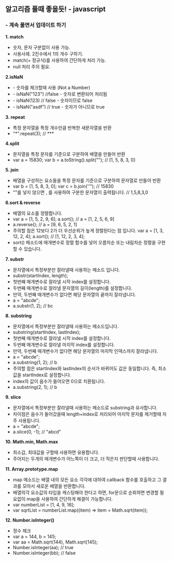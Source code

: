 ## 알고리즘 풀때 좋을듯! - javascript

### - 계속 풀면서 업데이트 하기

**1. match**

- 숫자, 문자 구분없이 사용 가능.
- 사용사례. 2진수에서 1의 개수 구하기. 
- match(+ 정규식)를 사용하여 간단하게 처리 가능. 
- null 처리 주의 필요.



**2.isNaN**

- \- 숫자를 체크할때 사용 (Not a Number)
- \- isNaN("123") //false - 숫자로 변환되어 처리됨
- \- isNaN(123) // false - 숫자이므로 false
- \- isNaN("asdf") // true - 숫자가 아니므로 true

**3. repeat**

- 특정 문자열을 특정 개수만큼 반복한 새문자열을 반환
- "*".repeat(3); // ***

**4.split**

- 문자열을 특정 문자를 기준으로 구분하여 배열을 만들어 반환
- var a = 15830;
  var b = a.toString().split(""); // [1, 5, 8, 3, 0]

**5. join**

- 배열을 구성하는 요소들을 특정 문자를 기준으로 구분하여 문자열로 만들어 반환
- var b = [1, 5, 8, 3, 0];
  var c = b.join(''"); // 15830
- ""를 넣지 않으면 , 를 사용하여 구분한 문자열이 출력됩니다. // 1,5,8,3,0

**6.sort & reverse**

- 배열의 요소를 정렬합니다.
- var a = [1, 5, 2, 9, 6];
  a.sort(); // a = [1, 2, 5, 6, 9]
- a.reverse(); // a = [9, 6, 5, 2, 1]
- 주의할 점은 12보다 2가 더 우선순위가 높게 정렬된다는 점 입니다.
  var a = [1, 3, 12, 2, 4];
  a.sort(); // [1, 12, 2, 3, 4];
- sort() 메소드에 매개변수로 정렬 함수를 넣어 오름차순 또는 내림차순 정렬을 구현할 수 있습니다.

**7. substr**

- 문자열에서 특정부분만 잘라낼때 사용하는 메소드 입니다.
- substr(startIndex, length);
- 첫번째 매개변수로 잘라낼 시작 index를 설정합니다.
- 두번째 매개변수로 잘라낼 문자열의 길이(length)를 설정합니다.
- 만약, 두번째 매개변수가 없다면 해당 문자열의 끝까지 잘라냅니다.
- a = "abcde";
- a.substr(1, 2); // bc

**8. substring**

- 문자열에서 특정부분만 잘라낼때 사용하는 메소드입니다.
- substring(startIndex, lastIndex);
- 첫번째 매개변수로 잘라낼 시작 index를 설정합니다.
- 두번째 매개변수로 잘라낼 마지막 index를 설정합니다.
- 만약, 두번째 매개변수가 없다면 해당 문자열의 마지막 인덱스까지 잘라냅니다.
- a = "abcde";
- a.substring(1, 2); // b
- 주의할 점은 startIndex와 lastIndex의 순서가 바뀌어도 값은 동일합니다. 즉, 최소값을 startIndex로 설정합니다. 
- index의 값이 음수가 들어오면 0으로 치환됩니다.
- a.substring(2, 1); // b





**9. slice**

- 문자열에서 특정부분만 잘라낼때 사용하는 메소드로 substring과 유사합니다.
- 차이점은 음수가 들어갔을때 length+index로 처리되어 마지막 문자를 제거할때 자주 사용됩니다.
- a = "abcde";
- a.slice(0, -1); // "abcd"





**10. Math.min, Math.max**

- 최소갑, 최대값을 구할때 사용하면 유용합니다.
- 주어지는 두개의 매개변수가 어느쪽이 더 크고, 더 작은지 판단할때 사용합니다.





**11. Array.prototype.map**

- map 메소드는 배열 내의 모든 요소 각각에 대하여 callback 함수를 호출하고 그 결과를 모아서 새로운 배열을 반환합니다.
- 배열의각 요소값의 타입을 캐스팅해야 한다고 하면, for문으로 순회하면 변경할 필요없이 map을 사용하여 간단하게 해결이 가능합니다.
- var numberList = [1, 4, 9, 16];
- var sqrtList = numberList.map((item) => item = Math.sqrt(item));





**12. Number.isInteger()**

- 정수 체크
- var a = 144, b = 145;
- var aa = Math.sqrt(144), Math.sqrt(145);
- Number.isInteger(aa); // true
- Number.isInteger(bb); // false